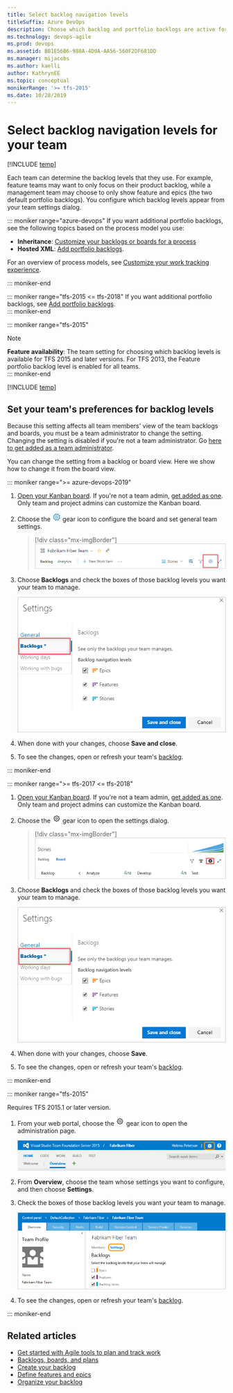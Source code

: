 ```yaml
---
title: Select backlog navigation levels
titleSuffix: Azure DevOps
description: Choose which backlog and portfolio backlogs are active for your team in Azure DevOps 
ms.technology: devops-agile
ms.prod: devops
ms.assetid: BB1E56B6-988A-4D0A-AA56-560F2DF681DD  
ms.manager: mijacobs
ms.author: kaelli
author: KathrynEE
ms.topic: conceptual
monikerRange: '>= tfs-2015'
ms.date: 10/28/2019
---
```


# Select backlog navigation levels for your team

[!INCLUDE [temp](../../boards/_shared/version-vsts-tfs-2015-on.md)]  

Each team can determine the backlog levels that they use. For example, feature teams may want to only focus on their product backlog, while a management team may choose to only show feature and epics (the two default portfolio backlogs). You configure which backlog levels appear from your team settings dialog. 

::: moniker range="azure-devops" 
If you want additional portfolio backlogs, see the following topics based on the process model you use: 
- **Inheritance**: [Customize your backlogs or boards for a process](work/customize-process-backlogs-boards.md)  
- **Hosted XML**: [Add portfolio backlogs](../../reference/add-portfolio-backlogs.md).  

For an overview of process models, see [Customize your work tracking experience](../../reference/customize-work.md).

::: moniker-end

::: moniker range="tfs-2015 <= tfs-2018" 
If you want additional portfolio backlogs, see [Add portfolio backlogs](../../reference/add-portfolio-backlogs.md).  
::: moniker-end

::: moniker range="tfs-2015" 
> [!NOTE]    
> **Feature availability**: The team setting for choosing which backlog levels is available for TFS 2015 and later versions. For TFS 2013, the Feature portfolio backlog level is enabled for all teams.  
::: moniker-end

[!INCLUDE [temp](_shared/prerequisites-team-settings.md)]

<a id="activate-backlogs"></a>

## Set your team's preferences for backlog levels

Because this setting affects all team members' view of the team backlogs and boards, you must be a team administrator to change the setting. Changing the setting is disabled if you're not a team administrator. Go [here to get added as a team administrator](add-team-administrator.md).

You can change the setting from a backlog or board view. Here we show how to change it from the board view.

::: moniker range=">= azure-devops-2019" 

1.  [Open your Kanban board](../../boards/boards/kanban-quickstart.md). If you're not a team admin, [get added as one](add-team-administrator.md). Only team and project admins can customize the Kanban board.

2. Choose the ![ ](../../media/icons/blue-gear.png) gear icon to configure the board and set general team settings.  

	> [!div class="mx-imgBorder"]
	> ![Open board settings for a team, vert nav](media/configure-team/open-board-settings.png)  

4. Choose **Backlogs** and check the boxes of those backlog levels you want your team to manage. 

	![Team settings dialog, Backlogs tab](media/select-nav-backlog-levels-config-ts.png)  

5. When done with your changes, choose **Save and close**.  

6. To see the changes, open or refresh your team's [backlog](../../boards/backlogs/create-your-backlog.md). 

::: moniker-end  

::: moniker range=">= tfs-2017 <= tfs-2018" 

1. [Open your Kanban board](../../boards/boards/kanban-quickstart.md). If you're not a team admin, [get added as one](add-team-administrator.md). Only team and project admins can customize the Kanban board.

1. Choose the ![ ](../../media/icons/gear-icon.png) gear icon to open the  settings dialog.  

	> [!div class="mx-imgBorder"]
	> ![Open board settings for a team](media/configure-team/open-settings-tfs.png)  

2. Choose **Backlogs** and check the boxes of those backlog levels you want your team to manage. 

	![Team settings dialog, Backlogs tab](media/select-nav-backlog-levels-config-ts.png)  

3. When done with your changes, choose **Save**.  

4. To see the changes, open or refresh your team's [backlog](../../boards/backlogs/create-your-backlog.md). 

::: moniker-end

::: moniker range="tfs-2015" 

Requires TFS 2015.1 or later version. 

1. From your web portal, choose the ![ ](../../media/icons/gear-icon.png) gear icon to open the administration page. 

	![Gear icon provides access to admin pages](../../boards/media/icons/ALM_OpenAdminContext.png)  

1. From **Overview**, choose the team whose settings you want to configure, and then choose **Settings**. 

2. Check the boxes of those backlog levels you want your team to manage. 

	![TFS 2015.1 or later, web portal, team settings dialog, Backlogs tab](../../boards/backlogs/media/ALM_OB_BacklogSettings.png)  

3. To see the changes, open or refresh your team's [backlog](../../boards/backlogs/create-your-backlog.md). 

::: moniker-end

## Related articles

- [Get started with Agile tools to plan and track work](../../boards/get-started/what-is-azure-boards.md)
- [Backlogs, boards, and plans](../../boards/backlogs/backlogs-boards-plans.md)
- [Create your backlog](../../boards/backlogs/create-your-backlog.md)  
- [Define features and epics](../../boards/backlogs/define-features-epics.md)
- [Organize your backlog](../../boards/backlogs/organize-backlog.md)   


